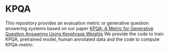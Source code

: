 # KPQA

This repository provides an evaluation metric or generative question answering systems based on our paper [KPQA: A Metric for Generative Question Answering Using Keyphrase Weights](https://arxiv.org/pdf/2005.00192)
We provide the code to train KPQA, pretrained model, human annotated data and the code to compute KPQA-metric.

